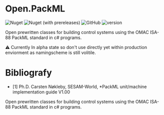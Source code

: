 # Open.PackML
![Nuget](https://img.shields.io/nuget/v/Open.PackML)
![Nuget (with prereleases)](https://img.shields.io/nuget/vpre/Open.PackML) 
![GitHub](https://img.shields.io/github/license/peacefighter1996/Open.PackML) 
![version](https://img.shields.io/badge/Version-alpha--0.3-orange)

Open prewritten classes for building control systems using the OMAC ISA-88 PackML standard in c# programs.

⚠️ Currently In alpha state so don't use directly yet within production enviorment as namingscheme is still volitile.

# Bibliografy

- [1] Ph.D. Carsten Nøkleby, SESAM-World, *PackML unit/machine implementation guide V1.00

Open prewritten classes for building control systems using the OMAC ISA-88 PackML standard in c# programs.